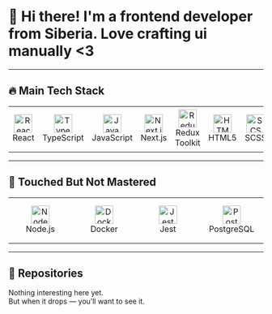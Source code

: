 <h1>👋 Hi there! I'm a frontend developer from Siberia. Love crafting ui manually <3</h1>

---

## 🔥 Main Tech Stack

<table width="100%">
  <tr>
    <td align="center" width="110" height="90">
      <img src="https://cdn.jsdelivr.net/gh/devicons/devicon/icons/react/react-original.svg" width="36" height="36" alt="React" />
      <br />React
    </td>
    <td align="center" width="110" height="90">
      <img src="https://cdn.jsdelivr.net/gh/devicons/devicon/icons/typescript/typescript-original.svg" width="36" height="36" alt="TypeScript" />
      <br />TypeScript
    </td>
    <td align="center" width="110" height="90">
      <img src="https://cdn.jsdelivr.net/gh/devicons/devicon/icons/javascript/javascript-original.svg" width="36" height="36" alt="JavaScript" />
      <br />JavaScript
    </td>
    <td align="center" width="110" height="90">
      <img src="https://cdn.jsdelivr.net/gh/devicons/devicon/icons/nextjs/nextjs-original.svg" width="36" height="36" alt="Next.js" />
      <br />Next.js
    </td>
    <td align="center" width="110" height="90">
      <img src="https://cdn.jsdelivr.net/gh/devicons/devicon/icons/redux/redux-original.svg" width="36" height="36" alt="Redux Toolkit" />
      <br />Redux Toolkit
    </td>
    <td align="center" width="110" height="90">
      <img src="https://cdn.jsdelivr.net/gh/devicons/devicon/icons/html5/html5-original.svg" width="36" height="36" alt="HTML5" />
      <br />HTML5
    </td>
    <td align="center" width="110" height="90">
      <img src="https://cdn.jsdelivr.net/gh/devicons/devicon/icons/sass/sass-original.svg" width="36" height="36" alt="SCSS" />
      <br />SCSS
    </td>
    <td align="center" width="110" height="90">
      <img src="https://cdn.jsdelivr.net/gh/devicons/devicon/icons/vite/vite-original.svg" width="36" height="36" alt="Vite" />
      <br />Vite
    </td>
    <td align="center" width="110" height="90">
      <img src="https://cdn.jsdelivr.net/gh/devicons/devicon/icons/npm/npm-original-wordmark.svg" width="36" height="36" alt="npm" />
      <br />npm
    </td>
    <td align="center" width="110" height="90">
      <img src="https://cdn.jsdelivr.net/gh/devicons/devicon/icons/yarn/yarn-original.svg" width="36" height="36" alt="yarn" />
      <br />yarn
    </td>
  </tr>
</table>

---

## 🧪 Touched But Not Mastered

<table width="100%">
  <tr>
    <td align="center" width="110" height="90">
      <img src="https://cdn.jsdelivr.net/gh/devicons/devicon/icons/nodejs/nodejs-original.svg" width="36" height="36" alt="Node.js" />
      <br />Node.js
    </td>
    <td align="center" width="110" height="90">
      <img src="https://cdn.jsdelivr.net/gh/devicons/devicon/icons/docker/docker-original.svg" width="36" height="36" alt="Docker" />
      <br />Docker
    </td>
    <td align="center" width="110" height="90">
      <img src="https://cdn.jsdelivr.net/gh/devicons/devicon/icons/jest/jest-plain.svg" width="36" height="36" alt="Jest" />
      <br />Jest
    </td>
    <td align="center" width="110" height="90">
      <img src="https://cdn.jsdelivr.net/gh/devicons/devicon/icons/postgresql/postgresql-original.svg" width="36" height="36" alt="PostgreSQL" />
      <br />PostgreSQL
    </td>
  </tr>
</table>

---

## 📂 Repositories

Nothing interesting here yet.  
But when it drops — you’ll want to see it.
